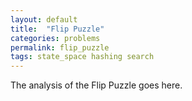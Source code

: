 ```yaml
---
layout: default
title:  "Flip Puzzle"
categories: problems
permalink: flip_puzzle
tags: state_space hashing search
---
```


The analysis of the Flip Puzzle goes here.
